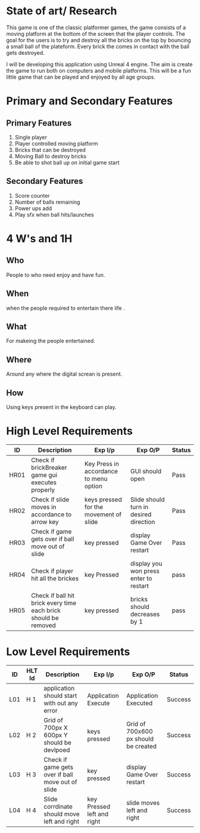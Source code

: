 # State of art/ Research

This game is one of the classic platformer games, the game consists of a moving platform at the bottom of the screen that the player controls. The goal for the users is to try and destroy all the bricks on the top by bouncing a small ball of the plateform. Every brick the comes in contact with the ball gets destroyed.

I will be developing this application using Unreal 4 engine. The aim is create the game to run both on computers and mobile platforms. This will be a fun little game that can be played and enjoyed by all age groups.

# Primary and Secondary Features

## Primary Features
1. Single player
2. Player controlled moving platform
3. Bricks that can be destroyed
4. Moving Ball to destroy bricks
5. Be able to shot ball up on initial game start

## Secondary Features
1. Score counter
2. Number of balls remaining
3. Power ups add
4. Play sfx when ball hits/launches

# 4 W's and 1H
## Who
People to who need enjoy and have fun.

## When
when the people required to entertain there life .

## What
For makeing the people entertained.

## Where
Around any where the digital screan is present.

## How
Using keys present in the keyboard can play.

# High Level Requirements

| ID | Description | Exp I/p | Exp O/P | Status |
| -- | ----------- | ------- | ------- | ------ |
| HR01 | 	Check if brickBreaker game gui executes properly | Key Press in accordance to menu option | GUI should open | Pass |
| HR02 | Check if slide moves in accordance to arrow key |	keys pressed for the movement of slide | Slide should turn in desired direction | Pass |
| HR03 |	Check if game gets over if ball move out of slide |	key pressed | display Game Over restart | Pass |
| HR04 |	Check if player hit all the brickes  |	key Pressed | display you won press enter to restart | pass |
| HR05 |	Check if ball hit brick every time each brick should be removed | key pressed | bricks should decreases by 1 |	pass |

# Low Level Requirements

| ID | HLT Id | Description | Exp I/p | Exp O/P | Status |
| -- | ------ | ----------- | ------- | ------- | ------ |
| L01 | H 1 | application should start with out any error	| Application Execute |  Application Executed | Success |
| L02 | H 2 | Grid of 700px X 600px Y should be devlpoed |	keys pressed | Grid of 700x600 px should be created | Success |
| L03 | H 3 |	Check if game gets over if ball move out of slide |	key pressed | display Game Over restart | Success |
| L04 | H 4 |	Slide corrdinate should move left and right |	key Pressed left and right | slide moves left and right | Success |


